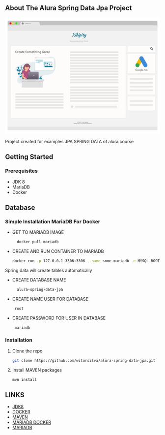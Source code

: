 ## About The Alura Spring Data Jpa Project

[![Product Name Screen Shot][product-screenshot]](https://example.com)

Project created for examples JPA SPRING DATA of alura course

<!-- GETTING STARTED -->
## Getting Started

### Prerequisites

* JDK 8
* MariaDB
* Docker
  
## Database

### Simple Installation  MariaDB For Docker

* GET TO MARIADB IMAGE
    ```sh
      docker pull mariadb
  ```
  
* CREATE AND RUN CONTAINER TO MARIADB
    ```sh
    docker run -p 127.0.0.1:3306:3306 --name some-mariadb -e MYSQL_ROOT_PASSWORD=mariadb -d mariadb:latest
    ``` 

Spring data will create tables automatically

* CREATE DATABASE NAME

   ```sh
     alura-spring-data-jpa
    ```
* CREATE NAME USER FOR DATABASE 

   ```sh
    root
    ```
* CREATE PASSWORD FOR USER IN DATABASE

   ```sh
    mariadb
    ```
    
### Installation

1. Clone the repo
   ```sh
   git clone https://github.com/witorsilva/alura-spring-data-jpa.git
   ```
2. Install MAVEN packages
   ```sh
   mvn install
   ```

<!-- MARKDOWN LINKS & IMAGES -->
## LINKS
<!-- https://www.markdownguide.org/basic-syntax/#reference-style-links -->
* [JDK8](https://www.oracle.com/br/java/technologies/javase/javase-jdk8-downloads.html)
* [DOCKER](https://www.docker.com/)
* [MAVEN](https://maven.apache.org/)
* [MARIADB DOCKER](https://hub.docker.com/_/mariadb)
* [MARIADB](https://mariadb.org/)



[product-screenshot]: https://raw.githubusercontent.com/othneildrew/Best-README-Template/master/images/screenshot.png
